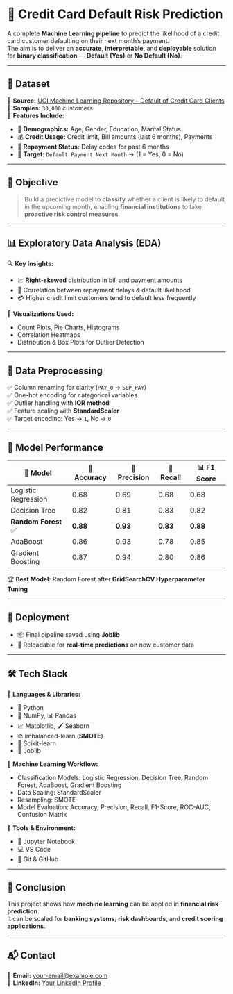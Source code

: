 # 🪪 Credit Card Default Risk Prediction

A complete **Machine Learning pipeline** to predict the likelihood of a credit card customer defaulting on their next month’s payment.  
The aim is to deliver an **accurate**, **interpretable**, and **deployable** solution for **binary classification** — **Default (Yes)** or **No Default (No)**.  

---

## 📂 Dataset  
📌 **Source:** [UCI Machine Learning Repository – Default of Credit Card Clients](https://archive.ics.uci.edu/dataset/350/default+of+credit+card+clients)  
📌 **Samples:** `30,000` customers  
📌 **Features Include:**  
- 👤 **Demographics:** Age, Gender, Education, Marital Status  
- 💰 **Credit Usage:** Credit limit, Bill amounts (last 6 months), Payments  
- 📅 **Repayment Status:** Delay codes for past 6 months  
- 🎯 **Target:** `Default Payment Next Month` → (1 = Yes, 0 = No)  

---

## 🎯 Objective  
> Build a predictive model to **classify** whether a client is likely to default in the upcoming month, enabling **financial institutions** to take **proactive risk control measures**.  

---

## 📊 Exploratory Data Analysis (EDA)  
🔍 **Key Insights:**  
- 📈 **Right-skewed** distribution in bill and payment amounts  
- 🔗 Correlation between repayment delays & default likelihood  
- 💳 Higher credit limit customers tend to default less frequently  

📌 **Visualizations Used:**  
- Count Plots, Pie Charts, Histograms  
- Correlation Heatmaps  
- Distribution & Box Plots for Outlier Detection  

---

## 🧹 Data Preprocessing  
✅ Column renaming for clarity (`PAY_0` → `SEP_PAY`)  
✅ One-hot encoding for categorical variables  
✅ Outlier handling with **IQR method**  
✅ Feature scaling with **StandardScaler**  
✅ Target encoding: Yes → `1`, No → `0`  

---

## 🤖 Model Performance  

| 🧠 Model              | 🎯 Accuracy | 🎯 Precision | 🔄 Recall | 📊 F1 Score |
|----------------------|------------|-------------|----------|------------|
| Logistic Regression  | 0.68       | 0.69        | 0.68     | 0.68       |
| Decision Tree        | 0.82       | 0.81        | 0.83     | 0.82       |
| **Random Forest** ✅ | **0.88**   | **0.93**    | **0.83** | **0.88**   |
| AdaBoost             | 0.86       | 0.93        | 0.78     | 0.85       |
| Gradient Boosting    | 0.87       | 0.94        | 0.80     | 0.86       |

🏆 **Best Model:** Random Forest after **GridSearchCV Hyperparameter Tuning**  

---

## 🚀 Deployment  
- 📦 Final pipeline saved using **Joblib**  
- 🔄 Reloadable for **real-time predictions** on new customer data  

---

## 🛠 Tech Stack  

**📌 Languages & Libraries:**  
- 🐍 Python  
- 🔢 NumPy, 📊 Pandas  
- 📈 Matplotlib, 🖌️ Seaborn  
- ⚖️ imbalanced-learn (**SMOTE**)  
- 🤖 Scikit-learn  
- 💾 Joblib  

**📌 Machine Learning Workflow:**  
- Classification Models: Logistic Regression, Decision Tree, Random Forest, AdaBoost, Gradient Boosting  
- Data Scaling: StandardScaler  
- Resampling: SMOTE  
- Model Evaluation: Accuracy, Precision, Recall, F1-Score, ROC-AUC, Confusion Matrix  

**📌 Tools & Environment:**  
- 📝 Jupyter Notebook  
- 💻 VS Code  
- 🔗 Git & GitHub  

---

## 📌 Conclusion  
This project shows how **machine learning** can be applied in **financial risk prediction**.  
It can be scaled for **banking systems**, **risk dashboards**, and **credit scoring applications**.  

---

## 📬 Contact  
📧 **Email:** your-email@example.com  
🔗 **LinkedIn:** [Your LinkedIn Profile](https://www.linkedin.com/drjithapnair/in)  
